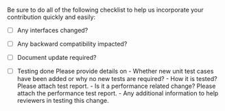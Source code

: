 Be sure to do all of the following checklist to help us incorporate 
your contribution quickly and easily:

 - [ ] Any interfaces changed?
 
 - [ ] Any backward compatibility impacted?
 
 - [ ] Document update required?

 - [ ] Testing done
        Please provide details on 
        - Whether new unit test cases have been added or why no new tests are required?
        - How it is tested? Please attach test report.
        - Is it a performance related change? Please attach the performance test report.
        - Any additional information to help reviewers in testing this change.
